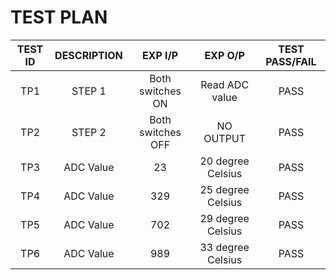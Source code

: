 # TEST PLAN
|TEST ID|DESCRIPTION|EXP I/P|EXP O/P|TEST PASS/FAIL |
|:--:|:--:|:--:|:--:|:--:|
|TP1|STEP 1| Both switches ON| Read ADC value| PASS|
|TP2|STEP 2| Both switches OFF| NO OUTPUT |PASS|
|TP3|ADC Value|23|20 degree Celsius| PASS|
|TP4|ADC Value|329|25 degree Celsius| PASS|
|TP5|ADC Value|702|29 degree Celsius| PASS|
|TP6|ADC Value|989|33 degree Celsius| PASS|